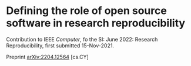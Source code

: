# Defining the role of open source software in research reproducibility

Contribution to IEEE _Computer_, fo the SI: June 2022: Research Reproducibility, first submitted 15-Nov-2021. 

Preprint [arXiv:2204.12564](https://arxiv.org/abs/2204.12564#) [cs.CY]
